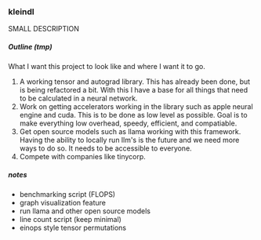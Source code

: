 ### kleindl 

SMALL DESCRIPTION

##### Outline (tmp)
What I want this project to look like and where I want it to go.
1. A working tensor and autograd library. This has already been done, but is being 
  refactored a bit. With this I have a base for all things that need to be calculated in a neural network.
2. Work on getting accelerators working in the library such as apple neural engine and cuda. This is to be
  done as low level as possible. Goal is to make everything low overhead, speedy, efficient, and 
  compatiable.
3. Get open source models such as llama working with this framework. Having the ability to locally run llm's
  is the future and we need more ways to do so. It needs to be accessible to everyone.
4. Compete with companies like tinycorp.

##### notes
- benchmarking script (FLOPS)
- graph visualization feature
- run llama and other open source models
- line count script (keep minimal)
- einops style tensor permutations